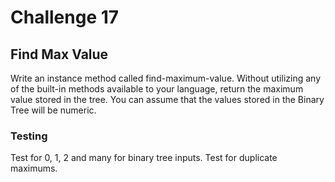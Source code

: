 # Challenge 17

## Find Max Value
Write an instance method called find-maximum-value. Without utilizing any of the built-in methods available to your language, return the maximum value stored in the tree. You can assume that the values stored in the Binary Tree will be numeric.

### Testing
Test for 0, 1, 2 and many for binary tree inputs. Test for duplicate maximums. 